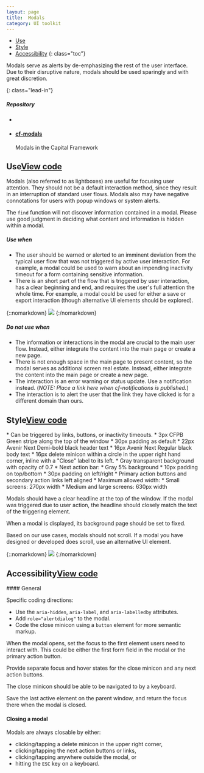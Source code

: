 ```yaml
---
layout: page
title:  Modals
category: UI toolkit
---
```


- [Use](#use)
- [Style](#style)
- [Accessibility](#accessibility)
{: class="toc"}

<div class="content-50 content-first">

<p>Modals serve as alerts by de-emphasizing the rest of the user interface. Due to their disruptive nature, modals should be used sparingly and with great discretion.</p>
{: class="lead-in"}

</div>

<div class="content-50 content-last">
  <h5 class="repo-list-header">Repository</h5>
  <ul class="repo-list">
    <li>
      <span class="cf-icon cf-icon-github"></span>
    </li>
    <li>
      <a href="https://github.com/cfpb/cf-modals"><h4>cf-modals</h4></a>
      <p>Modals in the Capital Framework</p>
    </li>
  </ul>
</div> 

<h2 id="use">Use<span class="cf-code-link"><a href="https://cfpb.github.io/cf-modals/docs/">View code <span class="cf-icon cf-icon-external-link"></span></a></span></h2>

Modals (also referred to as lightboxes) are useful for focusing user attention. They should not be a default interaction method, since they result in an interruption of standard user flows. Modals also may have negative connotations for users with popup windows or system alerts.

The `find` function will not discover information contained in a modal. Please use good judgment in deciding what content and information is hidden within a modal.

<div class="content-50 content-first">
  <h5 id="use-when">Use when</h5>
  <ul>
    <li>The user should be warned or alerted to an imminent deviation from the typical user flow that was not triggered by active user interaction. For example, a modal could be used to warn about an impending inactivity timeout for a form containing sensitive information.</li>
    <li>There is an short part of the flow that is triggered by user interaction, has a clear beginning and end, and requires the user's full attention the whole time. For example, a modal could be used for either a save or export interaction (though alternative UI elements should be explored).</li>
  </ul>
</div>
<div class="content-50 content-last">
{::nomarkdown}
<img src="/design-manual/static/img/modals/formexpiring.png"" /> 
{:/nomarkdown}
</div>

<div class="content-50 content-first">
  <h5 id="do-not-use-when">Do not use when</h5>
  <ul>
    <li>The information or interactions in the modal are crucial to the main user flow. Instead, either integrate the content into the main page or create a new page.</li>
    <li>There is not enough space in the main page to present content, so the modal serves as additional screen real estate. Instead, either integrate the content into the main page or create a new page.</li>
    <li>The interaction is an error warning or status update. Use a notification instead. (<em>NOTE: Place a link here when cf-notifications is published.</em>)</li>
    <li>The interaction is to alert the user that the link they have clicked is for a different domain than ours.</li>
  </ul>
</div>


<h2 id="style">Style<span class="cf-code-link"><a href="https://cfpb.github.io/cf-modals/docs/">View code <span class="cf-icon cf-icon-external-link"></span></a></span></h2>

<div class="content-50 content-first">
* Can be triggered by links, buttons, or inactivity timeouts.
* 3px CFPB Green stripe along the top of the window
* 30px padding as default
* 22px Avenir Next Demi-bold black header text
* 16px Avenir Next Regular black body text
* 16px delete minicon within a circle in the upper right hand corner, inline with a "Close" label to its left.
* Gray transparent background with opacity of 0.7
* Next action bar:
    * Gray 5% background
	* 10px padding on top/bottom
	* 30px padding on left/right
	* Primary action buttons and secondary action links left aligned
* Maximum allowed width:
    * Small screens: 270px width
    * Medium and large screens: 630px width
    
Modals should have a clear headline at the top of the window. If the modal was triggered due to user action, the headline should closely match the text of the triggering element.

When a modal is displayed, its background page should be set to fixed.

Based on our use cases, modals should not scroll. If a modal you have designed or developed does scroll, use an alternative UI element.
</div>

<div class="content-50 content-last">
{::nomarkdown}
<img src="/design-manual/static/img/modals/savesearch.png"" /> 
{:/nomarkdown}
</div>


<h2 id="style">Accessibility<span class="cf-code-link"><a href="https://cfpb.github.io/cf-modals/docs/">View code <span class="cf-icon cf-icon-external-link"></span></a></span></h2>

<div class="content-67 content-first">
#### General

Specific coding directions:

* Use the `aria-hidden`, `aria-label`, and `aria-labelledby` attributes.
* Add `role="alertdialog"` to the modal.
* Code the close minicon using a `button` element for more semantic markup. 

When the modal opens, set the focus to the first element users need to interact with. This could be either the first form field in the modal or the primary action button.

Provide separate focus and hover states for the close minicon and any next action buttons.

The close minicon should be able to be navigated to by a keyboard.

Save the last active element on the parent window, and return the focus there when the modal is closed.

</div>

#### Closing a modal
<div class="content-67 content-first">

Modals are always closable by either:

* clicking/tapping a delete minicon in the upper right corner,
* clicking/tapping the next action buttons or links,
* clicking/tapping anywhere outside the modal, or
* hitting the `ESC` key on a keyboard.

</div>










